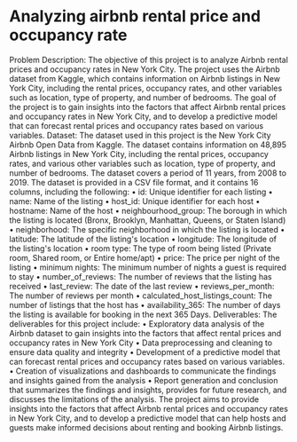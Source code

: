 # Analyzing airbnb rental price and occupancy rate
Problem Description:
The objective of this project is to analyze Airbnb rental prices and occupancy rates in New York City. The project uses the Airbnb dataset from Kaggle, which contains information on Airbnb listings in New York City, including the rental prices, occupancy rates, and other variables such as location, type of property, and number of bedrooms.
The goal of the project is to gain insights into the factors that affect Airbnb rental prices and occupancy rates in New York City, and to develop a predictive model that can forecast rental prices and occupancy rates based on various variables.
Dataset: The dataset used in this project is the New York City Airbnb Open Data from Kaggle. The dataset contains information on 48,895 Airbnb listings in New York City, including the rental prices, occupancy rates, and various other variables such as location, type of property, and number of bedrooms. The dataset covers a period of 11 years, from 2008 to 2019.
The dataset is provided in a CSV file format, and it contains 16 columns, including the following:
• id: Unique identifier for each listing
• name: Name of the listing
• host_id: Unique identifier for each host
• hostname: Name of the host
• neighbourhood_group: The borough in which the listing is located (Bronx, Brooklyn,
Manhattan, Queens, or Staten Island)
• neighborhood: The specific neighborhood in which the listing is located
• latitude: The latitude of the listing's location
• longitude: The longitude of the listing's location
• room type: The type of room being listed (Private room, Shared room, or Entire
home/apt)
• price: The price per night of the listing
• minimum nights: The minimum number of nights a guest is required to stay
• number_of_reviews: The number of reviews that the listing has received
• last_review: The date of the last review
• reviews_per_month: The number of reviews per month
• calculated_host_listings_count: The number of listings that the host has
• availability_365: The number of days the listing is available for booking in the next 365
Days.
Deliverables:
The deliverables for this project include:
• Exploratory data analysis of the Airbnb dataset to gain insights into the factors that
affect rental prices and occupancy rates in New York City
• Data preprocessing and cleaning to ensure data quality and integrity
• Development of a predictive model that can forecast rental prices and occupancy rates
based on various variables.
• Creation of visualizations and dashboards to communicate the findings and insights
gained from the analysis
• Report generation and conclusion that summarizes the findings and insights, provides
for future research, and discusses the limitations of the analysis.
The project aims to provide insights into the factors that affect Airbnb rental prices and occupancy rates in New York City, and to develop a predictive model that can help hosts and guests make informed decisions about renting and booking Airbnb listings.
